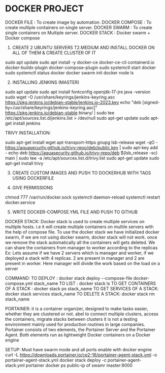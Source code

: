 # DOCKER  PROJECT 

DOCKER FILE	: To create image by automation.
DOCKER COMPOSE	: To create multiple containers on single server.
DOCKER SWARM	: To create single containers on Multiple server.
DOCKER STACK	: Docker swarm + Docker compose

1) CREATE 2 UBUNTU SERVERS T2.MEDIUM AND INSTALL DOCKER ON ALL OF THEM & CREATE CLUSTER OF IT

sudo apt update
sudo apt install -y docker-ce docker-ce-cli containerd.io docker-buildx-plugin docker-compose-plugin
sudo systemctl start docker
sudo systemctl status docker
docker swarm init 
docker node ls

2) INSTALLING JENKINS (MASTER)
   
sudo apt update
sudo apt install fontconfig openjdk-17-jre
java -version
sudo wget -O /usr/share/keyrings/jenkins-keyring.asc \
  https://pkg.jenkins.io/debian-stable/jenkins.io-2023.key
echo "deb [signed-by=/usr/share/keyrings/jenkins-keyring.asc]" \
  https://pkg.jenkins.io/debian-stable binary/ | sudo tee \
  /etc/apt/sources.list.d/jenkins.list > /dev/null
sudo apt-get update
sudo apt-get install jenkins


TRIVY INSTALLATION:

sudo apt-get install wget apt-transport-https gnupg lsb-release
wget -qO - https://aquasecurity.github.io/trivy-repo/deb/public.key | sudo apt-key add -
echo deb https://aquasecurity.github.io/trivy-repo/deb $(lsb_release -sc) main | sudo tee -a /etc/apt/sources.list.d/trivy.list
sudo apt-get update
sudo apt-get install trivy



3) CREATE CUSTOM IMAGES AND PUSH TO DOCKERHUB WITH TAGS USING DOCKERFILE


4) GIVE PERMISSIONS

chmod 777 /var/run/docker.sock
systemctl daemon-reload
systemctl restart docker.service


5) WRITE DOCKER-COMPOSE.YML FILE AND PUSH TO GITHUB


DOCKER STACK:
Docker stack is used to create multiple services on multiple hosts. i.e it will create multiple containers on multile servers with the help of compose file.
To use the docker stack we have initialized docker swarm, if we are not using docker swarm, docker stack will not work.
once we remove the stack automatically all the containers will gets deleted.
We can share the containers from manager to worker according to the replicas
Ex: Lets assume if we have 2 servers which is manager and worker, if we deployed a stack with 4 replicas. 2 are present in manager and 2 are present in worker.
Here manager will divide the work based on the load on a server

COMMAND:
TO DEPLOY : docker stack deploy --compose-file docker-compose.yml stack_name
TO LIST : docker stack ls
TO GET CONTAINERS OF A STACK : docker stack ps stack_name
TO GET SERVICES OF A STACK: docker stack services stack_name
TO DELETE A STACK: docker stack rm stack_name


PORTAINER:
it is a container organizer, designed to make tasks easier, whether they are clustered or not. 
abel to connect multiple clusters, access the containers, migrate stacks between clusters
it is not a testing environment mainly used for production routines in large companies.
Portainer consists of two elements, the Portainer Server and the Portainer Agent. 
Both elements run as lightweight Docker containers on a Docker engine

SETUP:
Must have swarm mode and all ports enable with docker engine
curl -L https://downloads.portainer.io/ce2-16/portainer-agent-stack.yml -o portainer-agent-stack.yml
docker stack deploy -c portainer-agent-stack.yml portainer
 docker ps
public-ip of swamr master:9000
